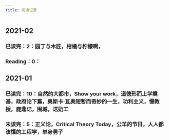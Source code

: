 ```yaml
---
title: 阅读记录
---
```


## 2021-02
### **已读完：2**：园丁与木匠，柑橘与柠檬啊，
### Reading：0：
## 2021-01
### **已读完：10**：自然的大都市，Show your work，道德形而上学奠基，政府论下篇，奥斯卡·瓦奥短暂而奇妙的一生，功利主义，慢教授，鹿鼎记，围城，送奶工
### 未读完：5：正义论，Critical Theory Today，公羊的节日，人人都该懂的工程学，单身男子
